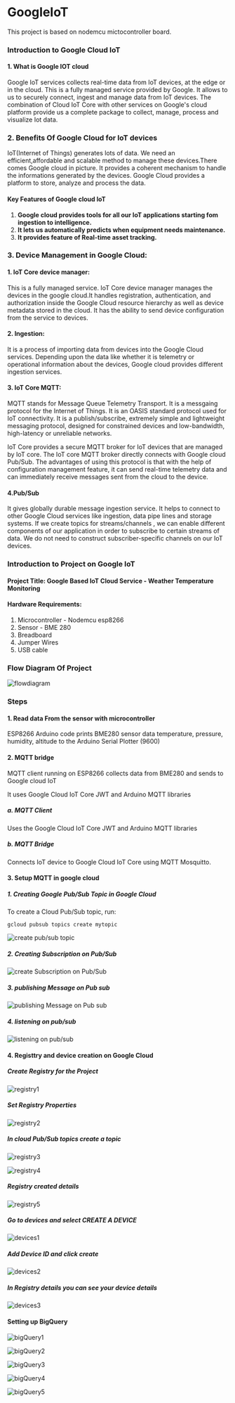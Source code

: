 # GoogleIoT
This project is based on nodemcu mictocontroller board.

### Introduction to Google Cloud IoT


#### 1. What is Google IOT cloud


Google IoT services collects real-time data from IoT devices, at the edge or in the cloud. This is a fully managed service provided by Google. It allows to us to securely connect, ingest and manage data from IoT devices. The combination of Cloud IoT Core with other services on Google's cloud platform provide us a complete package to collect, manage, process and visualize Iot data. 



### 2. Benefits Of Google Cloud for IoT devices

IoT(Internet of Things) generates lots of data. We need an efficient,affordable and  scalable method to manage these devices.There comes Google cloud in picture.  It provides  a coherent mechanism to handle the informations generated by the devices. Google Cloud provides a platform to store, analyze and process the data.  


####  Key Features of Google cloud IoT

1. **Google cloud provides tools for all our IoT applications starting fom ingestion to intelligence.**
2. **It lets us automatically predicts when equipment needs maintenance.**
3. **It provides feature of Real-time asset tracking.**



### 3. Device Management in Google Cloud:

#### 1. IoT Core device manager:

This is a fully managed service. IoT Core device manager manages the devices in the google cloud.It handles registration, authentication, and authorization inside the Google Cloud resource hierarchy as well as device metadata stored in the cloud. It has the ability to send device configuration from the service to devices.

#### 2. Ingestion:

It is a process of importing data from devices into the Google Cloud services. Depending upon the data like whether it is telemetry or operational information about the devices, Google cloud provides different ingestion services.

#### 3. IoT Core MQTT:

MQTT stands for Message Queue Telemetry Transport. It is a messgaing protocol for the Internet of Things.
It is an OASIS standard protocol used for IoT connectivity. It is a publish/subscribe, extremely simple and lightweight messaging protocol, designed for constrained devices and low-bandwidth, high-latency or unreliable networks.


IoT Core provides a secure MQTT broker for IoT devices that are managed by IoT core. The IoT core MQTT broker directly connects with Google cloud Pub/Sub. The advantages of using this protocol is that with the help of configuration management feature, it can send real-time telemetry data and  can immediately receive messages sent from the cloud to the device.

#### 4.Pub/Sub

It gives globally durable message ingestion service. It helps to connect to other Google Cloud services like ingestion, data pipe lines and storage systems. If we create topics for streams/channels , we can enable different components of our application in order to subscribe to certain streams of data. We do not need to construct subscriber-specific channels on our IoT devices.



### Introduction to Project on Google IoT

#### Project Title: Google Based IoT Cloud Service -   Weather Temperature Monitoring

#### Hardware Requirements:
1. Microcontroller -  Nodemcu esp8266 
2. Sensor -  BME 280
3. Breadboard
4. Jumper Wires
5. USB cable


### Flow Diagram Of Project

![flowdiagram](images/project_flowDiagram.jpg)


### Steps

#### 1. Read data From the sensor with microcontroller

ESP8266 Arduino code prints BME280 sensor data temperature, pressure, humidity, altitude to the Arduino Serial Plotter (9600)

####  2. MQTT bridge 

MQTT client running on ESP8266  collects data from BME280 and sends to Google cloud IoT

It uses Google Cloud IoT Core JWT and Arduino MQTT libraries

##### a. MQTT Client

Uses the Google Cloud IoT Core JWT and Arduino MQTT libraries

##### b. MQTT Bridge

Connects IoT device to Google Cloud IoT Core using MQTT Mosquitto.





#### 3. Setup MQTT in google cloud




##### 1. Creating Google Pub/Sub Topic in Google Cloud

To create a Cloud Pub/Sub topic, run:

	gcloud pubsub topics create mytopic
![create pub/sub topic ](images/createpubsubTopic.jpg)

##### 2. Creating Subscription on Pub/Sub

![create Subscription on Pub/Sub ](images/createSubscriptionPubSub.jpg)


##### 3. publishing Message on Pub sub
![publishing Message on Pub sub](images/publishMessagePubSub.jpg)


##### 4. listening on pub/sub
![listening on pub/sub](images/listeningPubSub.jpg)



#### 4. Registtry and device creation on Google Cloud

#####  Create Registry for the Project

![registry1](images/registry_devices/registry1.png)


#####  Set Registry Properties 

![registry2](images/registry_devices/registry2.png)


##### In cloud Pub/Sub topics create a topic

![registry3](images/registry_devices/registry3.png)

![registry4](images/registry_devices/registry4.png)

##### Registry created details
![registry5](images/registry_devices/registry5.png)


##### Go to devices and select CREATE  A DEVICE

![devices1](images/registry_devices/devices1.png)

##### Add Device ID and click create
![devices2](images/registry_devices/devices2.png)


##### In Registry details you can see your device details
![devices3](images/registry_devices/devices3.png)

#### Setting up BigQuery

![bigQuery1](images/bigQuery/bigQuery1.png)

![bigQuery2](images/bigQuery/bigQuery2.png)

![bigQuery3](images/bigQuery/bigQuery3.png)

![bigQuery4](images/bigQuery/bigQuery4.png)

![bigQuery5](images/bigQuery/bigQuery5.png)

